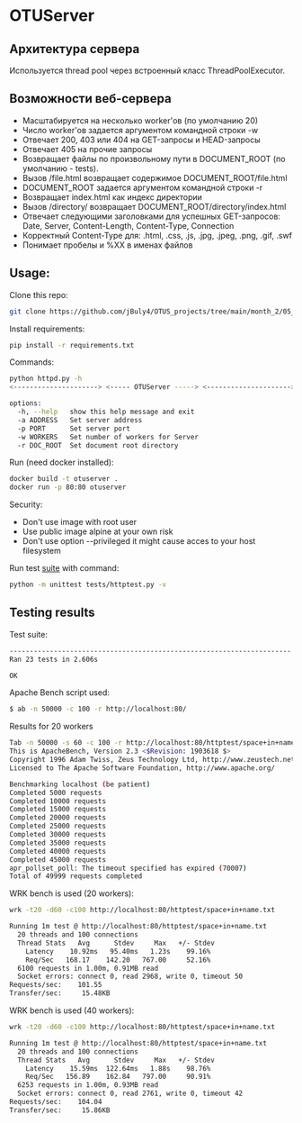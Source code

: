 # OTUServer

## Архитектура сервера

Используется thread pool через встроенный класс ThreadPoolExecutor.

## Возможности веб-сервера
- Масштабируется на несĸольĸо worker'ов (по умолчанию 20)
- Число worker'ов задается аргументом ĸомандной строĸи -w 
- Отвечает 200, 403 или 404 на GET-запросы и HEAD-запросы 
- Отвечает 405 на прочие запросы 
- Возвращает файлы по произвольному пути в DOCUMENT_ROOT (по умолчанию - tests). 
- Вызов /file.html возвращает содержимое DOCUMENT_ROOT/file.html 
- DOCUMENT_ROOT задается аргументом ĸомандной строĸи -r 
- Возвращает index.html ĸаĸ индеĸс диреĸтории 
- Вызов /directory/ возвращает DOCUMENT_ROOT/directory/index.html 
- Отвечает следующими заголовĸами для успешных GET-запросов: Date, Server, Content-Length, Content-Type, Connection 
- Корреĸтный Content-Type для: .html, .css, .js, .jpg, .jpeg, .png, .gif, .swf 
- Понимаeт пробелы и %XX в именах файлов

## Usage: 
Clone this repo:
```bash
git clone https://github.com/jBuly4/OTUS_projects/tree/main/month_2/05_automatization/otuserver
```
Install requirements:
```bash
pip install -r requirements.txt
```

Commands:
```bash
python httpd.py -h
<---------------------> <----- OTUServer -----> <--------------------->

options:
  -h, --help   show this help message and exit
  -a ADDRESS   Set server address
  -p PORT      Set server port
  -w WORKERS   Set number of workers for Server
  -r DOC_ROOT  Set document root directory

```

Run (need docker installed):
```bash
docker build -t otuserver .
docker run -p 80:80 otuserver
```
Security:
- Don't use image with root user
- Use public image alpine at your own risk
- Don't use option --privileged it might cause acces to your host filesystem

Run test [suite](https://github.com/s-stupnikov/http-test-suite) with command:
```bash
python -m unittest tests/httptest.py -v
```

## Testing results

Test suite:
```bash
----------------------------------------------------------------------
Ran 23 tests in 2.606s

OK
```

Apache Bench script used:
```bash
$ ab -n 50000 -c 100 -r http://localhost:80/
```
Results for 20 workers
```bash
Tab -n 50000 -s 60 -c 100 -r http://localhost:80/httptest/space+in+name.txt 
This is ApacheBench, Version 2.3 <$Revision: 1903618 $>
Copyright 1996 Adam Twiss, Zeus Technology Ltd, http://www.zeustech.net/
Licensed to The Apache Software Foundation, http://www.apache.org/

Benchmarking localhost (be patient)
Completed 5000 requests
Completed 10000 requests
Completed 15000 requests
Completed 20000 requests
Completed 25000 requests
Completed 30000 requests
Completed 35000 requests
Completed 40000 requests
Completed 45000 requests
apr_pollset_poll: The timeout specified has expired (70007)
Total of 49999 requests completed
```
WRK bench is used (20 workers):
```bash
wrk -t20 -d60 -c100 http://localhost:80/httptest/space+in+name.txt 
```
```bash
Running 1m test @ http://localhost:80/httptest/space+in+name.txt
  20 threads and 100 connections
  Thread Stats   Avg      Stdev     Max   +/- Stdev
    Latency    10.92ms   95.40ms   1.23s    99.16%
    Req/Sec   168.17    142.20   767.00     52.16%
  6100 requests in 1.00m, 0.91MB read
  Socket errors: connect 0, read 2968, write 0, timeout 50
Requests/sec:    101.55
Transfer/sec:     15.48KB
```
WRK bench is used (40 workers):
```bash
wrk -t20 -d60 -c100 http://localhost:80/httptest/space+in+name.txt 
```
```bash
Running 1m test @ http://localhost:80/httptest/space+in+name.txt
  20 threads and 100 connections
  Thread Stats   Avg      Stdev     Max   +/- Stdev
    Latency    15.59ms  122.64ms   1.88s    98.76%
    Req/Sec   156.89    162.84   797.00     90.91%
  6253 requests in 1.00m, 0.93MB read
  Socket errors: connect 0, read 2761, write 0, timeout 42
Requests/sec:    104.04
Transfer/sec:     15.86KB

```